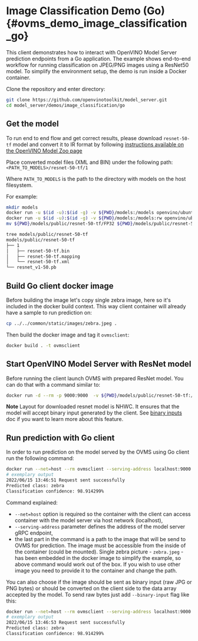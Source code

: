 # Image Classification Demo (Go) {#ovms_demo_image_classification_go}

This client demonstrates how to interact with OpenVINO Model Server prediction endpoints from a Go application. The example shows end-to-end workflow for running classification on JPEG/PNG images using a ResNet50 model. To simplify the environment setup, the demo is run inside a Docker container.

Clone the repository and enter directory:

```bash
git clone https://github.com/openvinotoolkit/model_server.git
cd model_server/demos/image_classification/go
```

## Get the model

To run end to end flow and get correct results, please download `resnet-50-tf` model and convert it to IR format by following [instructions available on the OpenVINO Model Zoo page](https://docs.openvino.ai/2022.1/omz_models_model_resnet_50_tf.html)

Place converted model files (XML and BIN) under the following path: `<PATH_TO_MODELS>/resnet-50-tf/1`

Where `PATH_TO_MODELS` is the path to the directory with models on the host filesystem.

For example:
```bash
mkdir models
docker run -u $(id -u):$(id -g) -v ${PWD}/models:/models openvino/ubuntu18_dev:latest omz_downloader --name resnet-50-tf --output_dir /models
docker run -u $(id -u):$(id -g) -v ${PWD}/models:/models:rw openvino/ubuntu18_dev:latest omz_converter --name resnet-50-tf --download_dir /models --output_dir /models --precisions FP32
mv ${PWD}/models/public/resnet-50-tf/FP32 ${PWD}/models/public/resnet-50-tf/1

tree models/public/resnet-50-tf
models/public/resnet-50-tf
├── 1
│   ├── resnet-50-tf.bin
│   ├── resnet-50-tf.mapping
│   └── resnet-50-tf.xml
└── resnet_v1-50.pb
```

## Build Go client docker image

Before building the image let's copy single zebra image, here so it's included in the docker build context. This way client container will already have a sample to run prediction on:

```bash
cp ../../common/static/images/zebra.jpeg .
``` 
Then build the docker image and tag it `ovmsclient`:
```bash
docker build . -t ovmsclient
```

## Start OpenVINO Model Server with ResNet model

Before running the client launch OVMS with prepared ResNet model. You can do that with a command similar to:

```bash
docker run -d --rm -p 9000:9000  -v ${PWD}/models/public/resnet-50-tf:/models/resnet openvino/model_server:latest --model_name resnet --model_path /models/resnet --port 9000
```

**Note** Layout for downloaded resnet model is NHWC. It ensures that the model will accept binary input generated by the client. See [binary inputs](../../../docs/binary_input.md) doc if you want to learn more about this feature.

## Run prediction with Go client

In order to run prediction on the model served by the OVMS using Go client run the following command:

```bash
docker run --net=host --rm ovmsclient --serving-address localhost:9000 zebra.jpeg
# exemplary output
2022/06/15 13:46:51 Request sent successfully
Predicted class: zebra
Classification confidence: 98.914299%
```

Command explained:
- `--net=host` option is required so the container with the client can access container with the model server via host network (localhost),
- `--serving-address` parameter defines the address of the model server gRPC endpoint,
- the last part in the command is a path to the image that will be send to OVMS for prediction. The image must be accessible from the inside of the container (could be mounted). Single zebra picture - `zebra.jpeg` - has been embedded in the docker image to simplify the example, so above command would work out of the box. If you wish to use other image you need to provide it to the container and change the path.

You can also choose if the image should be sent as binary input (raw JPG or PNG bytes) or should be converted on the client side to the data array accepted by the model.
To send raw bytes just add `--binary-input` flag like this:

```bash
docker run --net=host --rm ovmsclient --serving-address localhost:9000 --binary-input zebra.jpeg
# exemplary output
2022/06/15 13:46:53 Request sent successfully
Predicted class: zebra
Classification confidence: 98.914299%
```
